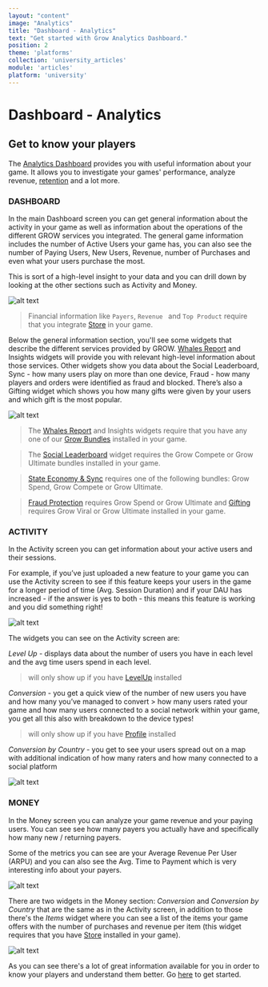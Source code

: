 ```yaml
---
layout: "content"
image: "Analytics"
title: "Dashboard - Analytics"
text: "Get started with Grow Analytics Dashboard."
position: 2
theme: 'platforms'
collection: 'university_articles'
module: 'articles'
platform: 'university'
---
```


# Dashboard - Analytics

## Get to know your players

The [Analytics Dashboard](http://dashboard.soom.la/) provides you with useful information about your game. It allows you to investigate your games' performance, analyze revenue, [retention](/university/articles/Grow_Retention) and a lot more.

### DASHBOARD

In the main Dashboard screen you can get general information about the activity in your game as well as information about the operations of the different GROW services you integrated. The general game information includes the number of Active Users your game has, you can also see the number of Paying Users, New Users, Revenue, number of Purchases and even what your users purchase the most.

This is sort of a high-level insight to your data and you can drill down by looking at the other sections such as Activity and Money.

![alt text](/img/docs/university/9_Grow_Analytics_Dashboard.png "Dashboard")

> Financial information like `Payers`, `Revenue ` and `Top Product` require that you integrate [Store](http://know.soom.la/unity/store/) in your game.

Below the general information section, you'll see some widgets that describe the different services provided by GROW. [Whales Report](/university/articles/Grow_WhalesReport) and Insights widgets will provide you with relevant high-level information about those services. Other widgets show you data about the Social Leaderboard, Sync - how many users play on more than one device, Fraud - how many players and orders were identified as fraud and blocked. There’s also a Gifting widget which shows you how many gifts were given by your users and which gift is the most popular.

![alt text](/img/docs/university/10_Grow_Analytics_Dashboard_Widgtets.png "Dashboard Widgets")

> The [Whales Report](/university/articles/Grow_WhalesReport) and Insights widgets require that you have any one of our [Grow Bundles](http://dashboard.soom.la/games//quickStart) installed in your game.

> The [Social Leaderboard](http://know.soom.la/unity/grow/grow_leaderboards/) widget requires the Grow Compete or Grow Ultimate bundles installed in your game.

> [State Economy & Sync](http://know.soom.la/unity/grow/grow_sync/) requires one of the following bundles: Grow Spend, Grow Compete or Grow Ultimate.

> [Fraud Protection](/university/articles/Grow_FraudProtection) requires Grow Spend or Grow Ultimate and [Gifting](http://know.soom.la/unity/grow/grow_gifting/) requires Grow Viral or Grow Ultimate installed in your game.

### ACTIVITY

In the Activity screen you can get information about your active users and their sessions.

For example, if you’ve just uploaded a new feature to your game you can use the Activity screen to see if this feature keeps your users in the game for a longer period of time (Avg. Session Duration) and if your DAU has increased - if the answer is yes to both - this means this feature is working and you did something right!

![alt text](/img/docs/university/11_Grow_Analytics_Activity.png "Activity")

The widgets you can see on the Activity screen are:

*Level Up* - displays data about the number of users you have in each level and the avg time users spend in each level.  
> will only show up if you have [LevelUp](http://know.soom.la/unity/levelup/) installed

*Conversion* - you get a quick view of the number of new users you have and how many you’ve managed to convert > how many users rated your game and how many users connected to a social network within your game, you get all this also with breakdown to the device types!  
> will only show up if you have [Profile](http://know.soom.la/unity/profile/) installed

*Conversion by Country* - you get to see your users spread out on a map with additional indication of how many raters and how many connected to a social platform

![alt text](/img/docs/university/12_Grow_Analytics_Activity_Widgets.png "Activity Widgets")

### MONEY

In the Money screen you can analyze your game revenue and your paying users. You can see see how many payers you actually have and specifically how many new / returning payers.

Some of the metrics you can see are your Average Revenue Per User (ARPU) and you can also see the Avg. Time to Payment which is very interesting info about your payers.

![alt text](/img/docs/university/13_Grow_Analytics_Money.png "Money")

There are two widgets in the Money section: *Conversion* and *Conversion by Country* that are the same as in the Activity screen, in addition to those there's the *Items* widget where you can see a list of the items your game offers with the number of purchases and revenue per item (this widget requires that you have [Store](http://know.soom.la/unity/store/) installed in your game).

![alt text](/img/docs/university/14_Grow_Analytics_Money_Widgets.png "Money Widgets")

As you can see there's a lot of great information available for you in order to know your players and understand them better. Go [here](http://dashboard.soom.la) to get started.
